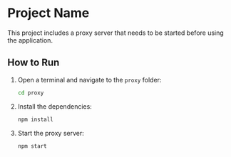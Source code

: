 # Project Name

This project includes a proxy server that needs to be started before using the application.

## How to Run

1. Open a terminal and navigate to the `proxy` folder:

   ```bash
   cd proxy

2. Install the dependencies:
    ```bash
   npm install
4. Start the proxy server:
    ```bash
   npm start


